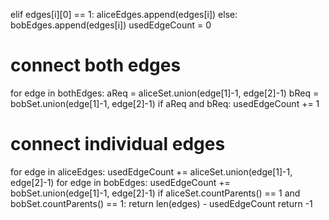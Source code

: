 elif edges[i][0] == 1:
aliceEdges.append(edges[i])
else:
bobEdges.append(edges[i])
usedEdgeCount = 0
# connect both edges
for edge in bothEdges:
aReq = aliceSet.union(edge[1]-1, edge[2]-1)
bReq = bobSet.union(edge[1]-1, edge[2]-1)
if aReq and bReq:
usedEdgeCount += 1
# connect individual edges
for edge in aliceEdges:
usedEdgeCount += aliceSet.union(edge[1]-1, edge[2]-1)
for edge in bobEdges:
usedEdgeCount += bobSet.union(edge[1]-1, edge[2]-1)
if aliceSet.countParents() == 1 and bobSet.countParents() == 1:
return len(edges) - usedEdgeCount
return -1
```